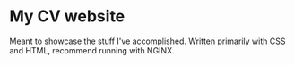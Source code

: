 # My CV website
Meant to showcase the stuff I've accomplished. Written primarily with CSS and HTML, recommend running with NGINX.
